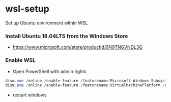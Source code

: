 # wsl-setup
Set up Ubuntu environment within WSL

### Install Ubuntu 18.04LTS from the Windows Store
- https://www.microsoft.com/store/productId/9N9TNGVNDL3Q

### Enable WSL
- Open PowerShell with admin rights
```powershell
dism.exe /online /enable-feature /featurename:Microsoft-Windows-Subsystem-Linux /all /norestart
dism.exe /online /enable-feature /featurename:VirtualMachinePlatform /all /norestart
```
- restart windows

